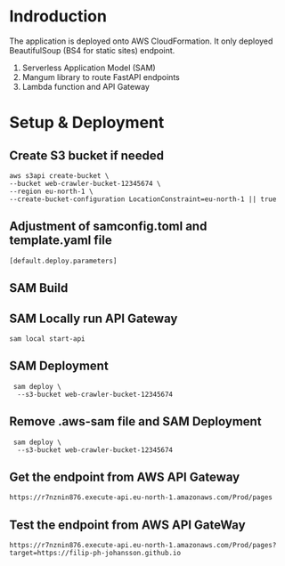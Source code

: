# Indroduction

The application is deployed onto AWS CloudFormation. It only deployed BeautifulSoup (BS4 for static sites) endpoint.
</br>

1. Serverless Application Model (SAM)
2. Mangum library to route FastAPI endpoints
3. Lambda function and API Gateway

# Setup & Deployment

## Create S3 bucket if needed

```
aws s3api create-bucket \
--bucket web-crawler-bucket-12345674 \
--region eu-north-1 \
--create-bucket-configuration LocationConstraint=eu-north-1 || true
```

## Adjustment of samconfig.toml and template.yaml file

```
[default.deploy.parameters]
```

## SAM Build

## SAM Locally run API Gateway

```
sam local start-api
```

## SAM Deployment

```
 sam deploy \
  --s3-bucket web-crawler-bucket-12345674
```

## Remove .aws-sam file and SAM Deployment

```
 sam deploy \
  --s3-bucket web-crawler-bucket-12345674
```

## Get the endpoint from AWS API Gateway

```
https://r7nznin876.execute-api.eu-north-1.amazonaws.com/Prod/pages
```

## Test the endpoint from AWS API GateWay

```
https://r7nznin876.execute-api.eu-north-1.amazonaws.com/Prod/pages?target=https://filip-ph-johansson.github.io
```
